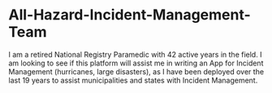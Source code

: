 # All-Hazard-Incident-Management-Team
I am a retired National Registry Paramedic with 42 active years in the field. I am looking to see if this platform will assist me in writing an App for Incident Management (hurricanes, large disasters), as I have been deployed over the last 19 years to assist municipalities and states with Incident Management.
